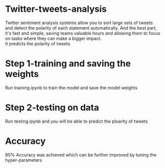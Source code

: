 # Twitter-tweets-analysis
Twitter sentiment analysis systems allow you to sort large sets of tweets and detect the polarity of each statement automatically. And the best part, it's fast and simple, saving teams valuable hours and allowing them to focus on tasks where they can make a bigger impact.</br>
It predicts the polarity of tweets

# Step 1-training and saving the weights
Run training.ipynb to train the model and save the model weights

# Step 2-testing on data
Run testing.ipynb and you will be able to predict the ploarity of tweets

# Accuracy
80% Accuracy was achieved which can be further improved by tuning the hyper-parameters
